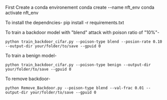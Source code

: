 First Create a conda environement
	conda create --name nft_env
	conda activate nft_env 

To install the dependncies-
	pip install -r requirements.txt


To train a backdoor model with "blend" attack with poison ratio of "10%"-

	python train_backdoor_cifar.py --poison-type blend --posion-rate 0.10 --output-dir your/folder/to/save --gpuid 0 

To train a benign model-

 	python train_backdoor_cifar.py --poison-type benign --output-dir your/folder/to/save --gpuid 0 


To remove backdoor-
	
	python Remove_Backdoor.py --poison-type blend --val-frac 0.01 --output-dir your/folder/to/save --gpuid 0 



